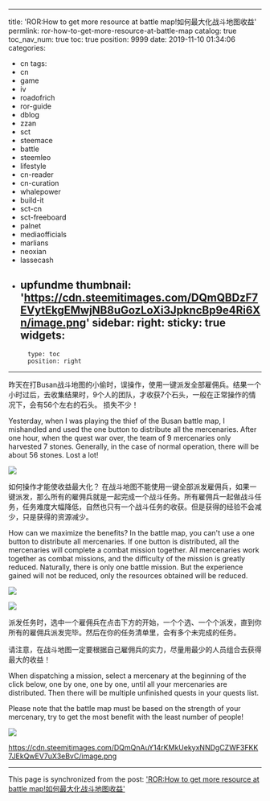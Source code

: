 
---
title: 'ROR:How to get more resource at battle map!如何最大化战斗地图收益'
permlink: ror-how-to-get-more-resource-at-battle-map
catalog: true
toc_nav_num: true
toc: true
position: 9999
date: 2019-11-10 01:34:06
categories:
- cn
tags:
- cn
- game
- iv
- roadofrich
- ror-guide
- dblog
- zzan
- sct
- steemace
- battle
- steemleo
- lifestyle
- cn-reader
- cn-curation
- whalepower
- build-it
- sct-cn
- sct-freeboard
- palnet
- mediaofficials
- marlians
- neoxian
- lassecash
- upfundme
thumbnail: 'https://cdn.steemitimages.com/DQmQBDzF7EVytEkgEMwjNB8uGozLoXi3JpkncBp9e4Ri6Xn/image.png'
sidebar:
    right:
        sticky: true
widgets:
    -
        type: toc
        position: right
---


昨天在打Busan战斗地图的小偷时，误操作，使用一键派发全部雇佣兵。结果一个小时过后，去收集结果时，9个人的团队，才收获7个石头，一般在正常操作的情况下，会有56个左右的石头。
损失不少！

Yesterday, when I was playing the thief of the Busan battle map, I mishandled and used the one button to distribute all the mercenaries. After one hour, when the quest war over, the team of 9 mercenaries only harvested 7 stones. Generally, in the case of normal operation, there will be about 56 stones.
Lost a lot!

![](https://cdn.steemitimages.com/DQmQBDzF7EVytEkgEMwjNB8uGozLoXi3JpkncBp9e4Ri6Xn/image.png)

如何操作才能使收益最大化？
在战斗地图不能使用一键全部派发雇佣兵，如果一键派发，那么所有的雇佣兵就是一起完成一个战斗任务。所有雇佣兵一起做战斗任务，任务难度大幅降低，自然也只有一个战斗任务的收获。但是获得的经验不会减少，只是获得的资源减少。

How can we maximize the benefits?
In the battle map, you can't use a one button to distribute all mercenaries. If one button is distributed, all the mercenaries will complete a combat mission together. All mercenaries work together as combat missions, and the difficulty of the mission is greatly reduced. Naturally, there is only one battle mission. But the experience gained will not be reduced, only the resources obtained will be reduced.

![](https://cdn.steemitimages.com/DQmVrf2WCMr4SWzWYsEAeGYkmWVKXEhBLAJhZbeZ4rPfUrt/image.png)

![](https://cdn.steemitimages.com/DQmVrf2WCMr4SWzWYsEAeGYkmWVKXEhBLAJhZbeZ4rPfUrt/image.png)


派发任务时，选中一个雇佣兵在点击下方的开始，一个个选、一个个派发，直到你所有的雇佣兵派发完毕。然后在你的任务清单里，会有多个未完成的任务。

请注意，在战斗地图一定要根据自己雇佣兵的实力，尽量用最少的人员组合去获得最大的收益！

When dispatching a mission, select a mercenary at the beginning of the click below, one by one, one by one, until all your mercenaries are distributed. Then there will be multiple unfinished quests in your quests list.

Please note that the battle map must be based on the strength of your mercenary, try to get the most benefit with the least number of people!

![](https://cdn.steemitimages.com/DQmeBSYjFjYcQQDLy8bEX8NBLL6sxzdLQn5r6Z954qNn6Rw/image.png)

https://cdn.steemitimages.com/DQmQnAuY14rKMkUekyxNNDgCZWF3FKK7JEkQwEV7uX3eBvC/image.png

- - -

This page is synchronized from the post: ['ROR:How to get more resource at battle map!如何最大化战斗地图收益'](https://steemit.com/@m18207319997/ror-how-to-get-more-resource-at-battle-map)
